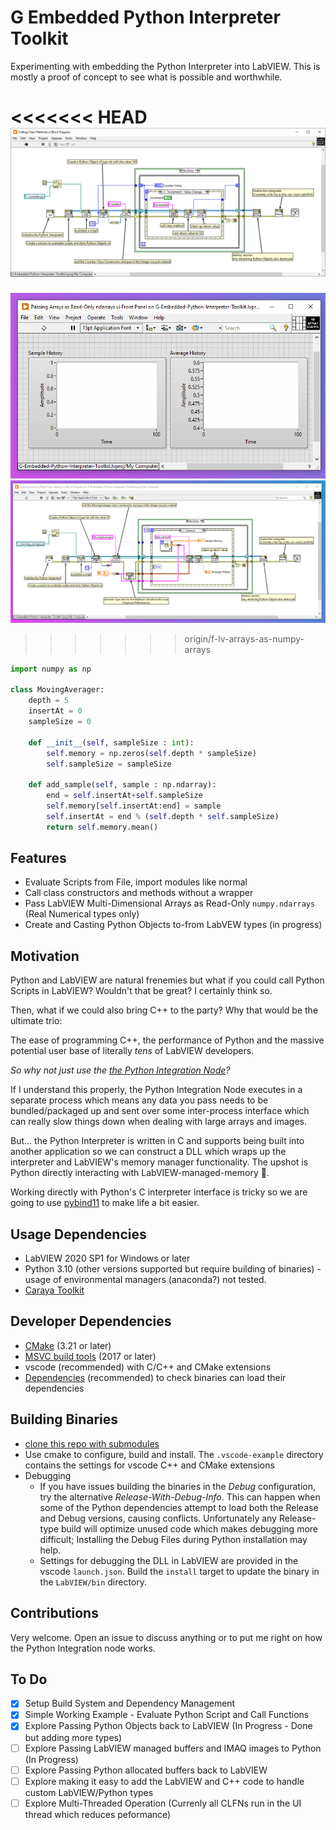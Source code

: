 # G Embedded Python Interpreter Toolkit

Experimenting with embedding the Python Interpreter into LabVIEW. This is mostly a proof of concept to see what is possible and worthwhile.

<<<<<<< HEAD
![Block Diagram - LabVIEW code for calling a function from a Python Script](LabVIEW/img/call_class_example.png?raw=true)
=======
![Front Panel - The Moving Average Example](LabVIEW/img/moving-average-example.gif?raw=true)
![Block Diagram - LabVIEW code for calling a function from a Python Script](LabVIEW/img/moving-average-example.png?raw=true)
>>>>>>> origin/f-lv-arrays-as-numpy-arrays

```python
import numpy as np

class MovingAverager:
    depth = 5
    insertAt = 0
    sampleSize = 0

    def __init__(self, sampleSize : int):
        self.memory = np.zeros(self.depth * sampleSize)
        self.sampleSize = sampleSize
    
    def add_sample(self, sample : np.ndarray):
        end = self.insertAt+self.sampleSize
        self.memory[self.insertAt:end] = sample
        self.insertAt = end % (self.depth * self.sampleSize)
        return self.memory.mean()

```

## Features

* Evaluate Scripts from File, import modules like normal
* Call class constructors and methods without a wrapper
* Pass LabVIEW Multi-Dimensional Arrays as Read-Only `numpy.ndarrays` (Real Numerical types only)
* Create and Casting Python Objects to-from LabVEW types (in progress)

## Motivation

Python and LabVIEW are natural frenemies but what if you could call Python Scripts in LabVIEW? Wouldn't that be great? I certainly think so.

Then, what if we could also bring C++ to the party? Why that would be the ultimate trio:

The ease of programming C++, the performance of Python and the massive potential user base of literally _tens_ of LabVIEW developers.

_So why not just use the [the Python Integration Node](https://www.ni.com/docs/en-US/bundle/labview/page/glang/python_node.html)?_

If I understand this properly, the Python Integration Node executes in a separate process which means any data you pass needs to be bundled/packaged up and sent over some inter-process interface which can really slow things down when dealing with large arrays and images.

But... the Python Interpreter is written in C and supports being built into another application so we can construct a DLL which wraps up the interpreter and LabVIEW's memory manager functionality. The upshot is Python directly interacting with LabVIEW-managed-memory 👏.

Working directly with Python's C interpreter interface is tricky so we are going to use [pybind11](https://github.com/pybind/pybind11) to make life a bit easier.

## Usage Dependencies
* LabVIEW 2020 SP1 for Windows or later
* Python 3.10 (other versions supported but require building of binaries) - usage of environmental managers (anaconda?) not tested.
* [Caraya Toolkit](https://github.com/JKISoftware/Caraya)

## Developer Dependencies
* [CMake](https://cmake.org/download/) (3.21 or later)
* [MSVC build tools](https://visualstudio.microsoft.com/downloads/) (2017 or later)
* vscode (recommended) with C/C++ and CMake extensions
* [Dependencies](https://github.com/lucasg/Dependencies) (recommended) to check binaries can load their dependencies

## Building Binaries
* [clone this repo with submodules](https://stackoverflow.com/a/4438292/5609762)
* Use cmake to configure, build and install. The `.vscode-example` directory contains the settings for vscode C++ and CMake extensions
* Debugging
    * If you have issues building the binaries in the _Debug_ configuration, try the alternative _Release-With-Debug-Info_. This can happen when some of the Python dependencies attempt to load both the Release and Debug versions, causing conflicts. Unfortunately any Release-type build will optimize unused code which makes debugging more difficult; Installing the Debug Files during Python installation may help. 
    * Settings for debugging the DLL in LabVIEW are provided in the vscode `launch.json`. Build the `install` target to update the binary in the `LabVIEW/bin` directory.

## Contributions
Very welcome. Open an issue to discuss anything or to put me right on how the Python Integration node works.

## To Do
- [x] Setup Build System and Dependency Management
- [x] Simple Working Example - Evaluate Python Script and Call Functions
- [x] Explore Passing Python Objects back to LabVIEW (In Progress - Done but adding more types)
- [ ] Explore Passing LabVIEW managed buffers and IMAQ images to Python (In Progress)
- [ ] Explore Passing Python allocated buffers back to LabVIEW
- [ ] Explore making it easy to add the LabVIEW and C++ code to handle custom LabVIEW/Python types
- [ ] Explore Multi-Threaded Operation (Currenly all CLFNs run in the UI thread which reduces peformance)
